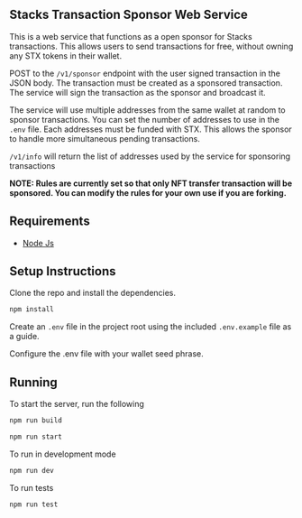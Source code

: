 ## Stacks Transaction Sponsor Web Service

This is a web service that functions as a open sponsor for Stacks transactions. This allows users to send transactions for free, without owning any STX tokens in their wallet.

POST to the `/v1/sponsor` endpoint with the user signed transaction in the JSON body. The transaction must be created as a sponsored transaction. The service will sign the transaction as the sponsor and broadcast it.

The service will use multiple addresses from the same wallet at random to sponsor transactions. You can set the number of addresses to use in the `.env` file. Each addresses must be funded with STX. This allows the sponsor to handle more simultaneous pending transactions.

`/v1/info` will return the list of addresses used by the service for sponsoring transactions

**NOTE: Rules are currently set so that only NFT transfer transaction will be sponsored. You can modify the rules for your own use if you are forking.**

## Requirements

* [Node Js](https://nodejs.org/en/download)

## Setup Instructions

Clone the repo and install the dependencies.
```bash
npm install
```
Create an `.env` file in the project root using the included `.env.example` file as a guide.

Configure the .env file with your wallet seed phrase. 


## Running

To start the server, run the following

```bash
npm run build
```
```bash
npm run start
```
To run in development mode
```bash
npm run dev 
```
To run tests
```
npm run test
```

